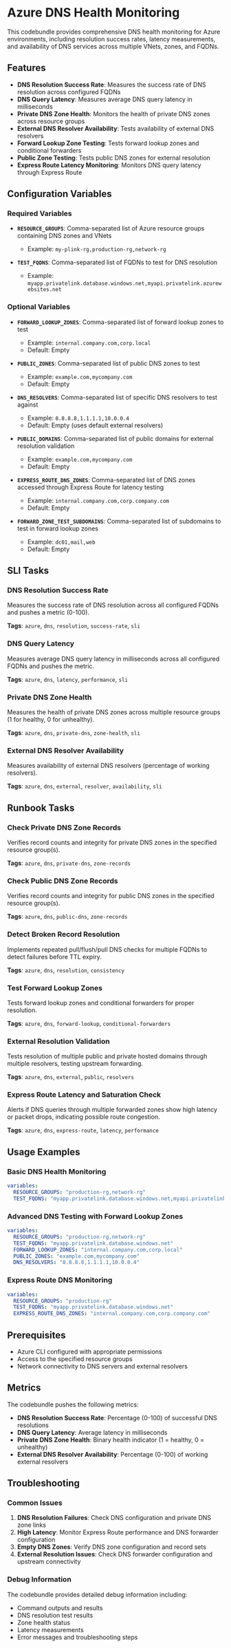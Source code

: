 # Azure DNS Health Monitoring

This codebundle provides comprehensive DNS health monitoring for Azure environments, including resolution success rates, latency measurements, and availability of DNS services across multiple VNets, zones, and FQDNs.

## Features

- **DNS Resolution Success Rate**: Measures the success rate of DNS resolution across configured FQDNs
- **DNS Query Latency**: Measures average DNS query latency in milliseconds
- **Private DNS Zone Health**: Monitors the health of private DNS zones across resource groups
- **External DNS Resolver Availability**: Tests availability of external DNS resolvers
- **Forward Lookup Zone Testing**: Tests forward lookup zones and conditional forwarders
- **Public Zone Testing**: Tests public DNS zones for external resolution
- **Express Route Latency Monitoring**: Monitors DNS query latency through Express Route

## Configuration Variables

### Required Variables

- **`RESOURCE_GROUPS`**: Comma-separated list of Azure resource groups containing DNS zones and VNets
  - Example: `my-plink-rg,production-rg,network-rg`

- **`TEST_FQDNS`**: Comma-separated list of FQDNs to test for DNS resolution
  - Example: `myapp.privatelink.database.windows.net,myapi.privatelink.azurewebsites.net`

### Optional Variables

- **`FORWARD_LOOKUP_ZONES`**: Comma-separated list of forward lookup zones to test
  - Example: `internal.company.com,corp.local`
  - Default: Empty

- **`PUBLIC_ZONES`**: Comma-separated list of public DNS zones to test
  - Example: `example.com,mycompany.com`
  - Default: Empty

- **`DNS_RESOLVERS`**: Comma-separated list of specific DNS resolvers to test against
  - Example: `8.8.8.8,1.1.1.1,10.0.0.4`
  - Default: Empty (uses default external resolvers)

- **`PUBLIC_DOMAINS`**: Comma-separated list of public domains for external resolution validation
  - Example: `example.com,mycompany.com`
  - Default: Empty

- **`EXPRESS_ROUTE_DNS_ZONES`**: Comma-separated list of DNS zones accessed through Express Route for latency testing
  - Example: `internal.company.com,corp.company.com`
  - Default: Empty

- **`FORWARD_ZONE_TEST_SUBDOMAINS`**: Comma-separated list of subdomains to test in forward lookup zones
  - Example: `dc01,mail,web`
  - Default: Empty


## SLI Tasks

### DNS Resolution Success Rate
Measures the success rate of DNS resolution across all configured FQDNs and pushes a metric (0-100).

**Tags**: `azure`, `dns`, `resolution`, `success-rate`, `sli`

### DNS Query Latency
Measures average DNS query latency in milliseconds across all configured FQDNs and pushes the metric.

**Tags**: `azure`, `dns`, `latency`, `performance`, `sli`

### Private DNS Zone Health
Measures the health of private DNS zones across multiple resource groups (1 for healthy, 0 for unhealthy).

**Tags**: `azure`, `dns`, `private-dns`, `zone-health`, `sli`

### External DNS Resolver Availability
Measures availability of external DNS resolvers (percentage of working resolvers).

**Tags**: `azure`, `dns`, `external`, `resolver`, `availability`, `sli`

## Runbook Tasks

### Check Private DNS Zone Records
Verifies record counts and integrity for private DNS zones in the specified resource group(s).

**Tags**: `azure`, `dns`, `private-dns`, `zone-records`

### Check Public DNS Zone Records
Verifies record counts and integrity for public DNS zones in the specified resource group(s).

**Tags**: `azure`, `dns`, `public-dns`, `zone-records`


### Detect Broken Record Resolution
Implements repeated pull/flush/pull DNS checks for multiple FQDNs to detect failures before TTL expiry.

**Tags**: `azure`, `dns`, `resolution`, `consistency`

### Test Forward Lookup Zones
Tests forward lookup zones and conditional forwarders for proper resolution.

**Tags**: `azure`, `dns`, `forward-lookup`, `conditional-forwarders`

### External Resolution Validation
Tests resolution of multiple public and private hosted domains through multiple resolvers, testing upstream forwarding.

**Tags**: `azure`, `dns`, `external`, `public`, `resolvers`

### Express Route Latency and Saturation Check
Alerts if DNS queries through multiple forwarded zones show high latency or packet drops, indicating possible route congestion.

**Tags**: `azure`, `dns`, `express-route`, `latency`, `performance`

## Usage Examples

### Basic DNS Health Monitoring
```yaml
variables:
  RESOURCE_GROUPS: "production-rg,network-rg"
  TEST_FQDNS: "myapp.privatelink.database.windows.net,myapi.privatelink.azurewebsites.net"
```

### Advanced DNS Testing with Forward Lookup Zones
```yaml
variables:
  RESOURCE_GROUPS: "production-rg,network-rg"
  TEST_FQDNS: "myapp.privatelink.database.windows.net"
  FORWARD_LOOKUP_ZONES: "internal.company.com,corp.local"
  PUBLIC_ZONES: "example.com,mycompany.com"
  DNS_RESOLVERS: "8.8.8.8,1.1.1.1,10.0.0.4"
```

### Express Route DNS Monitoring
```yaml
variables:
  RESOURCE_GROUPS: "production-rg"
  TEST_FQDNS: "myapp.privatelink.database.windows.net"
  EXPRESS_ROUTE_DNS_ZONES: "internal.company.com,corp.company.com"
```

## Prerequisites

- Azure CLI configured with appropriate permissions
- Access to the specified resource groups
- Network connectivity to DNS servers and external resolvers

## Metrics

The codebundle pushes the following metrics:

- **DNS Resolution Success Rate**: Percentage (0-100) of successful DNS resolutions
- **DNS Query Latency**: Average latency in milliseconds
- **Private DNS Zone Health**: Binary health indicator (1 = healthy, 0 = unhealthy)
- **External DNS Resolver Availability**: Percentage (0-100) of working external resolvers

## Troubleshooting

### Common Issues

1. **DNS Resolution Failures**: Check DNS configuration and private DNS zone links
2. **High Latency**: Monitor Express Route performance and DNS forwarder configuration
3. **Empty DNS Zones**: Verify DNS zone configuration and record sets
4. **External Resolution Issues**: Check DNS forwarder configuration and upstream connectivity

### Debug Information

The codebundle provides detailed debug information including:
- Command outputs and results
- DNS resolution test results
- Zone health status
- Latency measurements
- Error messages and troubleshooting steps
